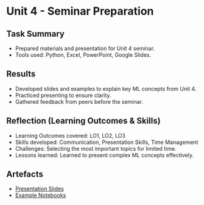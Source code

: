 # Unit 4 - Seminar Preparation

## Task Summary
- Prepared materials and presentation for Unit 4 seminar.
- Tools used: Python, Excel, PowerPoint, Google Slides.

## Results
- Developed slides and examples to explain key ML concepts from Unit 4.
- Practiced presenting to ensure clarity.
- Gathered feedback from peers before the seminar.

## Reflection (Learning Outcomes & Skills)
- Learning Outcomes covered: LO1, LO2, LO3
- Skills developed: Communication, Presentation Skills, Time Management
- Challenges: Selecting the most important topics for limited time.
- Lessons learned: Learned to present complex ML concepts effectively.

## Artefacts
- [Presentation Slides](../../artefacts/seminar_u4.pptx)
- [Example Notebooks](../../artefacts/seminar_u4_examples.ipynb)
